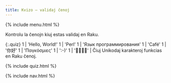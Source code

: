 ```yaml
---
title: Kvizo — validaj ĉenoj
---
```


{% include menu.html %}

Kontrolu la ĉenojn kiuj estas validaj en Raku.

{:.quiz}
1 | &apos;Hello, World!&apos;
1 | &apos;Perl&apos;
1 | &apos;Язык программирования&apos;
1 | &apos;Café&apos;
1 | &apos;你好&apos;
1 | &apos;Παγκόσμιες&apos;
1 | &apos;:-)&apos;
1 | &apos;🌴🌴🌵🌴&apos; | Ĉiuj Unikodaj karakteroj funkcias en Raku ĉenoj.

{% include quiz.html %}

{% include nav.html %}